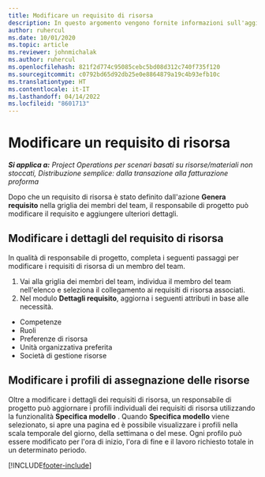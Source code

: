 ```yaml
---
title: Modificare un requisito di risorsa
description: In questo argomento vengono fornite informazioni sull'aggiornamento delle informazioni dei requisiti di risorsa.
author: ruhercul
ms.date: 10/01/2020
ms.topic: article
ms.reviewer: johnmichalak
ms.author: ruhercul
ms.openlocfilehash: 821f2d774c95085cebc5bd08d312c740f735f120
ms.sourcegitcommit: c0792bd65d92db25e0e8864879a19c4b93efb10c
ms.translationtype: HT
ms.contentlocale: it-IT
ms.lasthandoff: 04/14/2022
ms.locfileid: "8601713"
---
```

# <a name="edit-a-resource-requirement"></a>Modificare un requisito di risorsa

_**Si applica a:** Project Operations per scenari basati su risorse/materiali non stoccati, Distribuzione semplice: dalla transazione alla fatturazione proforma_

Dopo che un requisito di risorsa è stato definito dall'azione **Genera requisito** nella griglia dei membri del team, il responsabile di progetto può modificare il requisito e aggiungere ulteriori dettagli.

## <a name="edit-resource-requirement-details"></a>Modificare i dettagli del requisito di risorsa

In qualità di responsabile di progetto, completa i seguenti passaggi per modificare i requisiti di risorsa di un membro del team.

1. Vai alla griglia dei membri del team, individua il membro del team nell'elenco e seleziona il collegamento ai requisiti di risorsa associati.
2. Nel modulo **Dettagli requisito**, aggiorna i seguenti attributi in base alle necessità.

- Competenze
- Ruoli
- Preferenze di risorsa
- Unità organizzativa preferita
- Società di gestione risorse

## <a name="edit-resource-assignment-contours"></a>Modificare i profili di assegnazione delle risorse

Oltre a modificare i dettagli dei requisiti di risorsa, un responsabile di progetto può aggiornare i profili individuali dei requisiti di risorsa utilizzando la funzionalità **Specifica modello** . Quando **Specifica modello** viene selezionato, si apre una pagina ed è possibile visualizzare i profili nella scala temporale del giorno, della settimana o del mese. Ogni profilo può essere modificato per l'ora di inizio, l'ora di fine e il lavoro richiesto totale in un determinato periodo.

[!INCLUDE[footer-include](../includes/footer-banner.md)]